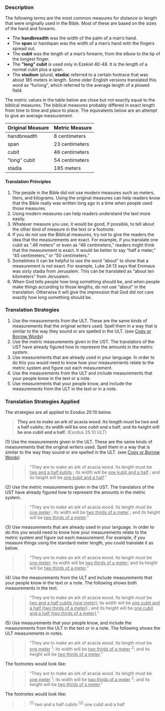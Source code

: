 
### Description

The following terms are the most common measures for distance or length that were originally used in the Bible. Most of these are based on the sizes of the hand and forearm.

* The **handbreadth** was the width of the palm of a man’s hand.
* The **span** or handspan was the width of a man’s hand with the fingers spread out.
* The **cubit** was the length of a man’s forearm, from the elbow to the tip of the longest finger.
* The **”long” cubit** is used only in Ezekiel 40-48. It is the length of a normal cubit plus a span.
* The **stadium** (plural, **stadia**) referred to a certain footrace that was about 185 meters in length. Some older English versions translated this word as “furlong”, which referred to the average length of a plowed field.

The metric values in the table below are close but not exactly equal to the biblical measures. The biblical measures probably differed in exact length from time to time and place to place. The equivalents below are an attempt to give an average measurement.

| Original Measure | Metric Measure |
| -------- | -------- |
| handbreadth     | 8 centimeters    |
| span      | 23 centimeters      |
| cubit    | 46 centimeters    |
| “long” cubit    | 54 centimeters    |
| stadia     | 185 meters    |


#### Translation Principles

1. The people in the Bible did not use modern measures such as meters, liters, and kilograms. Using the original measures can help readers know that the Bible really was written long ago in a time when people used those measures.
1. Using modern measures can help readers understand the text more easily.
1. Whatever measure you use, it would be good, if possible, to tell about the other kind of measure in the text or a footnote.
1. If you do not use the Biblical measures, try not to give the readers the idea that the measurements are exact.  For example, if you translate one cubit as “.46 meters” or even as “46 centimeters,” readers might think that the measurement is exact. It would be better to say “half a meter,” “45 centimeters,” or “50 centimeters.”
1. Sometimes it can be helpful to use the word “about” to show that a measurement is not exact. For example, Luke 24:13 says that Emmaus was sixty stadia from Jerusalem. This can be translated as “about ten kilometers” from Jerusalem.
1. When God tells people how long something should be, and when people make things according to those lengths, do not use “about” in the translation. Otherwise it will give the impression that God did not care exactly how long something should be.

### Translation Strategies

1. Use the measurements from the ULT. These are the same kinds of measurements that the original writers used. Spell them in a way that is similar to the way they sound or are spelled in the ULT. (see [Copy or Borrow Words](../translate-transliterate/01.md))
1. Use the metric measurements given in the UST. The translators of the UST have already figured how to represent the amounts in the metric system.
1. Use measurements that are already used in your language. In order to do this you would need to know how your measurements relate to the metric system and figure out each measurement.
1. Use the measurements from the ULT and include measurements that your people know in the text or a note.
1. Use measurements that your people know, and include the measurements from the ULT in the text or in a note.

### Translation Strategies Applied

The strategies are all applied to Exodus 25:10 below.

> **They are to make an ark of acacia wood. Its length must be two and a half cubits; its width will be one cubit and a half; and its height will be one cubit and a half.** (Exodus 25:10 ULT)

(1) Use the measurements given in the ULT. These are the same kinds of measurements that the original writers used. Spell them in a way that is similar to the way they sound or are spelled in the ULT. (see [Copy or Borrow Words](../translate-transliterate/01.md))

>> “They are to make an ark of acacia wood. Its length must be <u>two and a half kubits</u> ; its width will be <u>one kubit and a half</u> ; and its height will be <u>one kubit and a half</u>.”

(2) Use the metric measurements given in the UST. The translators of the UST have already figured how to represent the amounts in the metric system.

>> “They are to make an ark of acacia wood. Its length must be <u>one meter</u> ; its width will be <u>two thirds of a meter</u> ; and its height will be <u>two thirds of a meter</u>.”

(3) Use measurements that are already used in your language. In order to do this you would need to know how your measurements relate to the metric system and figure out each measurement. For example, if you measure things using the standard meter length, you could translate it as below.

>> “They are to make an ark of acacia wood. Its length must be <u>one meter</u>; its width will be <u>two thirds of a meter</u>; and its height will be <u>two thirds of a meter</u>.”

(4) Use the measurements from the ULT and include measurements that your people know in the text or a note. The following shows both measurements in the text.

>> “They are to make an ark of acacia wood. Its length must be <u>two and a half cubits (one meter)</u>; its width will be <u>one cubit and a half (two thirds of a meter)</u> ; and its height will be <u>one cubit and a half (two thirds of a meter)</u>.”

(5) Use measurements that your people know, and include the measurements from the ULT in the text or in  a note. The following shows the ULT measurements in notes.

>> “They are to make an ark of acacia wood. Its length must be <u>one meter</u> <sup> 1</sup>; its width will be <u>two thirds of a meter</u> <sup> 2</sup>; and its height will be <u>two thirds of a meter</u>.” 

The footnotes would look like:

>> “They are to make an ark of acacia wood. Its length must be <u>one meter</u> <sup> 1</sup>; its width will be <u>two thirds of a meter</u> <sup> 2</sup>; and its height will be <u>two thirds of a meter</u>.” 

The footnotes would look like:

>> <sup> [1]</sup> two and a half cubits
>> <sup> [2]</sup> one cubit and a half


